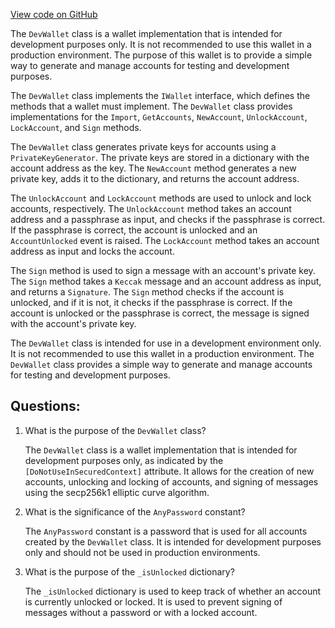 [View code on GitHub](https://github.com/NethermindEth/nethermind/src/Nethermind/Nethermind.Wallet/DevWallet.cs)

The `DevWallet` class is a wallet implementation that is intended for development purposes only. It is not recommended to use this wallet in a production environment. The purpose of this wallet is to provide a simple way to generate and manage accounts for testing and development purposes.

The `DevWallet` class implements the `IWallet` interface, which defines the methods that a wallet must implement. The `DevWallet` class provides implementations for the `Import`, `GetAccounts`, `NewAccount`, `UnlockAccount`, `LockAccount`, and `Sign` methods.

The `DevWallet` class generates private keys for accounts using a `PrivateKeyGenerator`. The private keys are stored in a dictionary with the account address as the key. The `NewAccount` method generates a new private key, adds it to the dictionary, and returns the account address.

The `UnlockAccount` and `LockAccount` methods are used to unlock and lock accounts, respectively. The `UnlockAccount` method takes an account address and a passphrase as input, and checks if the passphrase is correct. If the passphrase is correct, the account is unlocked and an `AccountUnlocked` event is raised. The `LockAccount` method takes an account address as input and locks the account.

The `Sign` method is used to sign a message with an account's private key. The `Sign` method takes a `Keccak` message and an account address as input, and returns a `Signature`. The `Sign` method checks if the account is unlocked, and if it is not, it checks if the passphrase is correct. If the account is unlocked or the passphrase is correct, the message is signed with the account's private key.

The `DevWallet` class is intended for use in a development environment only. It is not recommended to use this wallet in a production environment. The `DevWallet` class provides a simple way to generate and manage accounts for testing and development purposes.
## Questions: 
 1. What is the purpose of the `DevWallet` class?
    
    The `DevWallet` class is a wallet implementation that is intended for development purposes only, as indicated by the `[DoNotUseInSecuredContext]` attribute. It allows for the creation of new accounts, unlocking and locking of accounts, and signing of messages using the secp256k1 elliptic curve algorithm.

2. What is the significance of the `AnyPassword` constant?
    
    The `AnyPassword` constant is a password that is used for all accounts created by the `DevWallet` class. It is intended for development purposes only and should not be used in production environments.

3. What is the purpose of the `_isUnlocked` dictionary?
    
    The `_isUnlocked` dictionary is used to keep track of whether an account is currently unlocked or locked. It is used to prevent signing of messages without a password or with a locked account.